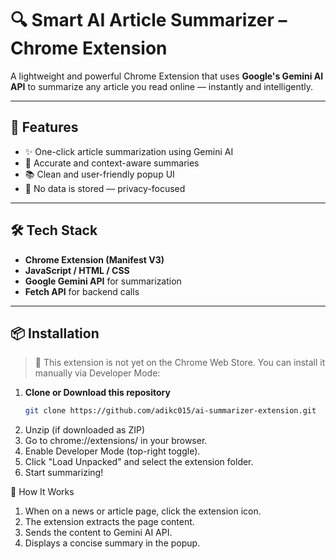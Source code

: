 # 🔍 Smart AI Article Summarizer – Chrome Extension

A lightweight and powerful Chrome Extension that uses **Google's Gemini AI API** to summarize any article you read online — instantly and intelligently.

---

## 🚀 Features

- ✨ One-click article summarization using Gemini AI
- 🧠 Accurate and context-aware summaries
- 📚 Clean and user-friendly popup UI
- 🔐 No data is stored — privacy-focused

---

## 🛠️ Tech Stack

- **Chrome Extension (Manifest V3)**
- **JavaScript / HTML / CSS**
- **Google Gemini API** for summarization
- **Fetch API** for backend calls

---

## 📦 Installation

> 🔧 This extension is not yet on the Chrome Web Store. You can install it manually via Developer Mode:

1. **Clone or Download this repository**  
   ```bash
   git clone https://github.com/adikc015/ai-summarizer-extension.git
2. Unzip (if downloaded as ZIP)
3. Go to chrome://extensions/ in your browser.
4. Enable Developer Mode (top-right toggle).
5. Click "Load Unpacked" and select the extension folder.
6. Start summarizing!

🧠 How It Works
1. When on a news or article page, click the extension icon.
2. The extension extracts the page content.
3. Sends the content to Gemini AI API.
4. Displays a concise summary in the popup.

